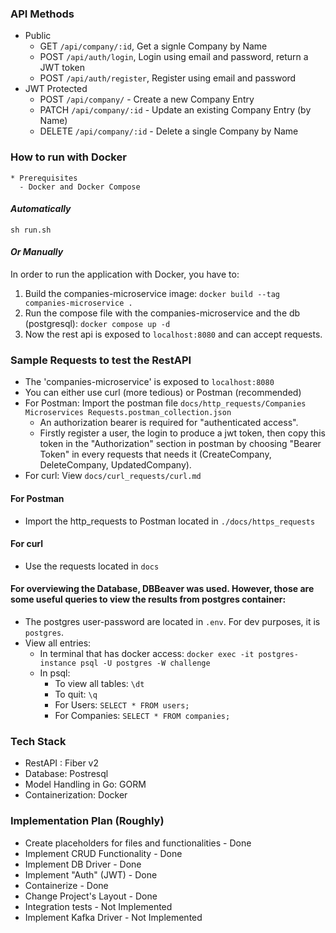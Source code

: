 ### API Methods

- Public
  - GET `/api/company/:id`, Get a signle Company by Name
  - POST `/api/auth/login`, Login using email and password, return a JWT token
  - POST `/api/auth/register`, Register using email and password
- JWT Protected
  - POST `/api/company/` - Create a new Company Entry 
  - PATCH `/api/company/:id` - Update an existing Company Entry (by Name) 
  - DELETE `/api/company/:id` - Delete a single Company by Name

### How to run with Docker
```
* Prerequisites
  - Docker and Docker Compose
```
#### *Automatically*
`sh run.sh`

#### *Or Manually*

In order to run the application with Docker, you have to:
1. Build the companies-microservice image: `docker build --tag companies-microservice .`
2. Run the compose file with the companies-microservice and the db (postgresql): `docker compose up -d`
3. Now the rest api is exposed to `localhost:8080` and can accept requests.

### Sample Requests to test the RestAPI

- The 'companies-microservice' is exposed to `localhost:8080`
- You can either use curl (more tedious) or Postman (recommended)
- For Postman: Import the postman file `docs/http_requests/Companies Microservices Requests.postman_collection.json`
  - An authorization bearer is required for "authenticated access".
  - Firstly register a user, the login to produce a jwt token, then copy this token in the "Authorization" section in postman by choosing "Bearer Token" in every requests that needs it (CreateCompany, DeleteCompany, UpdatedCompany).
- For curl: View `docs/curl_requests/curl.md`

#### For Postman
- Import the http_requests to Postman located in `./docs/https_requests`

#### For curl
- Use the requests located in `docs`

#### For overviewing the Database, DBBeaver was used. However, those are some useful queries to view the results from postgres container:
- The postgres user-password are located in `.env`. For dev purposes, it is `postgres`.
- View all entries:
  - In terminal that has docker access: `docker exec -it postgres-instance psql -U postgres -W challenge`
  - In psql: 
    - To view all tables: `\dt`
    - To quit: `\q`
    - For Users: `SELECT * FROM users;`
    - For Companies: `SELECT * FROM companies;`

### Tech Stack
- RestAPI : Fiber v2
- Database: Postresql
- Model Handling in Go: GORM
- Containerization: Docker 

### Implementation Plan (Roughly)

  - Create placeholders for files and functionalities - Done
  - Implement CRUD Functionality - Done 
  - Implement DB Driver - Done 
  - Implement "Auth" (JWT) - Done
  - Containerize - Done
  - Change Project's Layout - Done
  - Integration tests - Not Implemented
  - Implement Kafka Driver - Not Implemented

